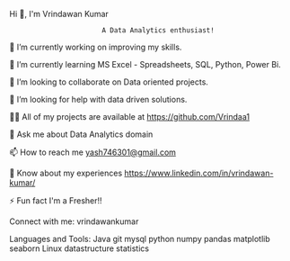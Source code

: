 Hi 👋, I'm Vrindawan Kumar

                           A Data Analytics enthusiast!

🔭 I’m currently working on improving my skills.

🌱 I’m currently learning MS Excel - Spreadsheets, SQL, Python, Power Bi.

👯 I’m looking to collaborate on Data oriented projects.

🤝 I’m looking for help with data driven solutions.

👨‍💻 All of my projects are available at https://github.com/Vrindaa1

💬 Ask me about Data Analytics domain

📫 How to reach me yash746301@gmail.com

📄 Know about my experiences https://www.linkedin.com/in/vrindawan-kumar/

⚡ Fun fact I'm a Fresher!!

Connect with me:
vrindawankumar

Languages and Tools:
Java git mysql python numpy pandas matplotlib seaborn Linux datastructure statistics

